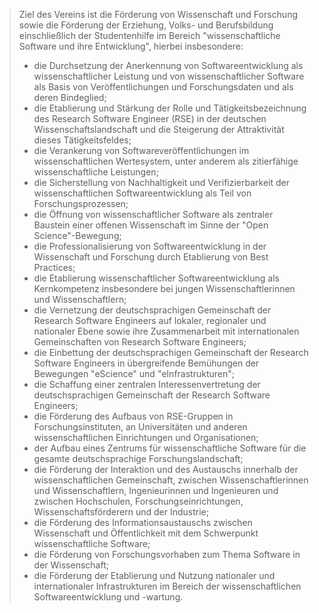 > Ziel des Vereins ist die Förderung von Wissenschaft und Forschung sowie die Förderung der Erziehung, Volks- und Berufsbildung einschließlich der Studentenhilfe im Bereich "wissenschaftliche Software und ihre Entwicklung", hierbei insbesondere:
> 
> - die Durchsetzung der Anerkennung von Softwareentwicklung als wissenschaftlicher Leistung und von wissenschaftlicher Software als Basis von Veröffentlichungen und Forschungsdaten und als deren Bindeglied;
> - die Etablierung und Stärkung der Rolle und Tätigkeitsbezeichnung des Research Software Engineer (RSE) in der deutschen Wissenschaftslandschaft und die Steigerung der Attraktivität dieses Tätigkeitsfeldes;
> - die Verankerung von Softwareveröffentlichungen im wissenschaftlichen Wertesystem, unter anderem als zitierfähige wissenschaftliche Leistungen;
> - die Sicherstellung von Nachhaltigkeit und Verifizierbarkeit der wissenschaftlichen Softwareentwicklung als Teil von Forschungsprozessen;
> - die Öffnung von wissenschaftlicher Software als zentraler Baustein einer offenen Wissenschaft im Sinne der "Open Science"-Bewegung;
> - die Professionalisierung von Softwareentwicklung in der Wissenschaft und Forschung durch Etablierung von Best Practices;
> - die Etablierung wissenschaftlicher Softwareentwicklung als Kernkompetenz insbesondere bei jungen Wissenschaftlerinnen und Wissenschaftlern;
> - die Vernetzung der deutschsprachigen Gemeinschaft der Research Software Engineers auf lokaler, regionaler und nationaler Ebene sowie ihre Zusammenarbeit mit internationalen Gemeinschaften von Research Software Engineers;
> - die Einbettung der deutschsprachigen Gemeinschaft der Research Software Engineers in übergreifende Bemühungen der Bewegungen "eScience" und "eInfrastrukturen";
> - die Schaffung einer zentralen Interessenvertretung der deutschsprachigen Gemeinschaft der Research Software Engineers;
> - die Förderung des Aufbaus von RSE-Gruppen in Forschungsinstituten, an Universitäten und anderen wissenschaftlichen Einrichtungen und Organisationen;
> - der Aufbau eines Zentrums für wissenschaftliche Software für die gesamte deutschsprachige Forschungslandschaft;
> - die Förderung der Interaktion und des Austauschs innerhalb der wissenschaftlichen Gemeinschaft, zwischen Wissenschaftlerinnen und Wissenschaftlern, Ingenieurinnen und Ingenieuren und zwischen Hochschulen, Forschungseinrichtungen, Wissenschaftsförderern und der Industrie;
> - die Förderung des Informationsaustauschs zwischen Wissenschaft und Öffentlichkeit mit dem Schwerpunkt wissenschaftliche Software;
> - die Förderung von Forschungsvorhaben zum Thema Software in der Wissenschaft;
> - die Förderung der Etablierung und Nutzung nationaler und internationaler Infrastrukturen im Bereich der wissenschaftlichen Softwareentwicklung und -wartung.